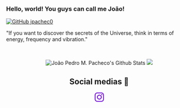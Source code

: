 ### Hello, world! You guys can call me João!

[![GitHub jpachec0](https://img.shields.io/github/followers/jpachec0?label=follow&style=social)](https://github.com/jpachec0)
  
  "If you want to discover the secrets of the Universe, think in terms of energy, frequency and vibration."
  
  </a>&nbsp;&nbsp; 

<div align="center">    
  <img height="180em" src="https://github-readme-stats.vercel.app/api?username=jpachec0&&show_icons=true&theme=midnight-purple" alt="João Pedro M. Pacheco's Github Stats" alt="João Pedro M. Pacheco's Github Status" />
    <img height="180em" src="https://github-readme-stats.vercel.app/api/top-langs/?username=jpachec0&layout=compact&langs_count=7&theme=transparent"/>
</div>

 <h2 align="center"> Social medias 🔎</h2>
 
<div align="center">  
<a href="https://www.instagram.com/joao.abxy/" target="_blank">
    <img align="center" height=25 src="https://github.com/jpachec0/jpachec0/blob/main/logotipo-do-instagram.png" />
  </div>
   </a>&nbsp;&nbsp;


